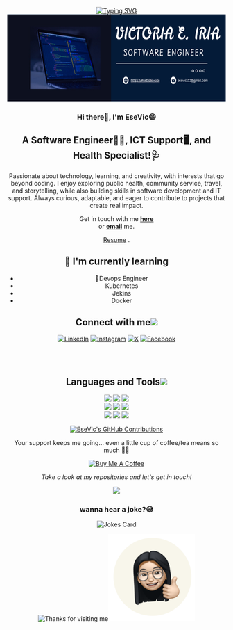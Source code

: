 

<p align="center">
<a href="https://git.io/typing-svg"><img src="https://readme-typing-svg.herokuapp.com?font=Dancing+Script&weight=600&duration=1000&pause=0000&color=30804A&background=15151500&center=true&vCenter=true&multiline=true&width=440&height=60&lines=Welcome+to;EseVic's+Github" alt="Typing SVG" /></a>

 <img width="1000px" height="200px" src="https://github.com/EseVic/EseVic/blob/main/LinkedIn%20Cover%20Image%20(1).png?raw=true" alt="My Banner">

</p>

<div align="center">
<h3 align="center">
Hi there👋, I'm EseVic😄
</h3>

<h2 align="center">
A Software Engineer👩‍💻,  ICT Support🖥️,   and Health Specialist!🩺
</h2>

 Passionate about technology, learning, and creativity, with interests that go beyond coding. I enjoy exploring public health, community service, travel, and storytelling, while also building skills in software development and IT support. Always curious, adaptable, and eager to contribute to projects that create real impact.
 
  Get in touch with me <a href="https://www.linkedin.com/in/victoria-iria/" target="_blank"><b>here</b></a><br>
    or <a href="mailto:esevic111@gmail.com" target="_blank"><b>email</b></a> me.

 <a href="https://drive.google.com/file/d/1E2xTEvkCzywAkOimka8BVp7LZRimW_4-/view?usp=drive_link" target="_blank">Resume</a> .
<br>

## 🌱 I'm currently learning

 - 📱Devops Engineer
 - Kubernetes
 - Jekins
 - Docker
 
## Connect with me<img src='https://raw.githubusercontent.com/ShahriarShafin/ShahriarShafin/main/Assets/handshake.gif' width="100px"><br>

  <a href="https://www.linkedin.com/in/victoria-iria/" target="_blank"><img src="https://img.shields.io/badge/LinkedIn-%230077B5.svg?&style=flat-square&logo=linkedin&logoColor=white" alt="LinkedIn"></a>
 <a href="https://www.instagram.com/vykie_special/" target="_blank"><img src="https://img.shields.io/badge/Instagram-%23E4405F.svg?&style=flat-square&logo=instagram&logoColor=white" alt="Instagram"></a>
 <a href="https://x.com/ChantelVic" target="_blank">
  <img src="https://img.shields.io/badge/X-%23000000.svg?&style=flat-square&logo=x&logoColor=white" alt="X"></a>
 <a href="https://www.facebook.com/share/1Hv4VWHoCY/?mibextid=wwXIfr" target="_blank"><img src="https://img.shields.io/badge/Facebook-%231877F2.svg?&style=flat-square&logo=facebook&logoColor=white" alt="Facebook"></a>

<br>
<br>

 ## Languages and Tools<img src="https://media.giphy.com/media/WUlplcMpOCEmTGBtBW/giphy.gif" width="30"><br>
 
 
 <p>
 <code><img width="10%" src="https://www.vectorlogo.zone/logos/javascript/javascript-ar21.svg"></code>
 <code><img width="10%" src="https://www.vectorlogo.zone/logos/python/python-ar21.svg"></code>
 <code><img width="8%" src="https://www.vectorlogo.zone/logos/nodejs/nodejs-ar21.svg"></code>
 <br />
 <code><img width="10%" src="https://www.vectorlogo.zone/logos/docker/docker-ar21.svg"></code>
  <code><img width="10%" src="https://www.vectorlogo.zone/logos/jenkins/jenkins-ar21.svg"></code>
 <code><img width="10%" src="https://www.vectorlogo.zone/logos/mysql/mysql-ar21.svg"></code>
 <br />
 <code><img width="10%" src="https://www.vectorlogo.zone/logos/kubernetes/kubernetes-ar21.svg"></code>
 <code><img width="10%" src="https://www.vectorlogo.zone/logos/w3_html5/w3_html5-ar21.svg"></code>
  <code><img width="10%" src="https://www.vectorlogo.zone/logos/w3_css/w3_css-ar21.svg"></code>
 </p>


<p align="center">
  <a href="https://github.com/EseVic">
    <img src="http://github-profile-summary-cards.vercel.app/api/cards/profile-details?username=EseVic&theme=algolia" alt="EseVic's GitHub Contributions"/>
  </a>
</p>

Your support keeps me going… even a little cup of coffee/tea means so much 🥺💖

<a href="https://buymeacoffee.com/esevic" target="_blank"><img src="https://cdn.buymeacoffee.com/buttons/v2/default-red.png" alt="Buy Me A Coffee" width="150" ></a>


<p align="center">
 <i>Take a look at my repositories and let's get in touch!</i>
<p  align="center">
<img src="https://visitor-badge.laobi.icu/badge?page_id=EseVic"/>       
</p>

</p>


### wanna hear a joke?😅
![Jokes Card](https://readme-jokes.vercel.app/api)


<img height="120" alt="Thanks for visiting me" width="100%" src="https://raw.githubusercontent.com/BrunnerLivio/brunnerlivio/master/images/marquee.svg" /><img width="200" src="https://github.com/Kathryn-Jie/Kathryn-Jie/blob/main/kathryn.png">



